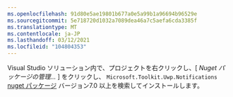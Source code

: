 ```yaml
---
ms.openlocfilehash: 91d80e5ae19801b677a0e5a99b1a96694b96529e
ms.sourcegitcommit: 5e718720d1032a7089dea46a7c5aefa6cda3385f
ms.translationtype: MT
ms.contentlocale: ja-JP
ms.lasthandoff: 03/12/2021
ms.locfileid: "104804353"
---
```

Visual Studio ソリューション内で、プロジェクトを右クリックし、[ *Nuget パッケージの管理...* ] をクリックし、 `Microsoft.Toolkit.Uwp.Notifications` [nuget パッケージ](https://www.nuget.org/packages/Microsoft.Toolkit.Uwp.Notifications/) バージョン7.0 以上を検索してインストールします。